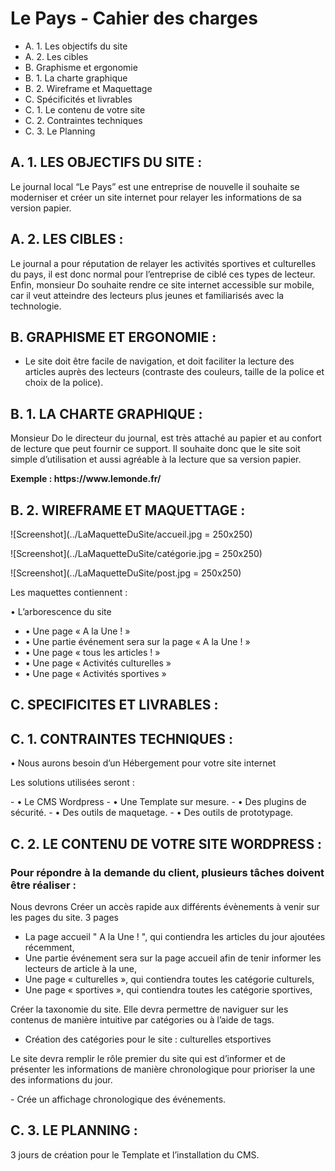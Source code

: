 # Le Pays - Cahier des charges

-   A.	1. Les objectifs du site 
-   A.	2. Les cibles 
-   B.	Graphisme et ergonomie
-   B.  1. La charte graphique
-   B.  2. Wireframe et Maquettage
-   C.  Spécificités et livrables 
-   C.  1. Le contenu de votre site 
-   C.  2. Contraintes techniques 
-   C.  3. Le Planning

## A. 1. LES OBJECTIFS DU SITE :

<p>Le journal local “Le Pays” est une entreprise de nouvelle il souhaite se moderniser et créer un site internet pour relayer les informations de sa version papier.</p>

## A. 2. LES CIBLES :
<p>
Le journal a pour réputation de relayer les activités sportives et culturelles du pays, il est donc normal pour l’entreprise de ciblé ces types de lecteur.
 Enfin, monsieur Do souhaite rendre ce site internet accessible sur mobile, car il veut atteindre des lecteurs plus jeunes et familiarisés avec la technologie. 
</p>

## B. GRAPHISME ET ERGONOMIE :

- Le site doit être facile de navigation, et doit faciliter la lecture des articles auprès des lecteurs (contraste des couleurs, taille de la police et choix de la police).


## B. 1. LA CHARTE GRAPHIQUE :
<p>
Monsieur Do le directeur du journal, est très attaché au papier et au confort de lecture que peut fournir ce support. Il souhaite donc que le site soit simple d’utilisation et aussi agréable à la lecture que sa version papier. 
</p>
<p><strong>Exemple : https://www.lemonde.fr/</strong></p>

## B. 2. WIREFRAME ET MAQUETTAGE :

![Screenshot](../LaMaquetteDuSite/accueil.jpg = 250x250)

![Screenshot](../LaMaquetteDuSite/catégorie.jpg = 250x250)

![Screenshot](../LaMaquetteDuSite/post.jpg = 250x250)

<p>Les maquettes contiennent :</p>

• L’arborescence du site 

- • Une page « A la Une ! »
- • Une partie événement sera sur la page « A la Une ! »
- • Une page « tous les articles ! »
- • Une page « Activités culturelles »
- • Une page « Activités sportives »

## C. SPECIFICITES ET LIVRABLES :

## C. 1. CONTRAINTES TECHNIQUES :


•	Nous aurons besoin d’un Hébergement pour votre site internet
<p>Les solutions utilisées seront :</p>
-    • Le CMS Wordpress
-    • Une Template sur mesure. 
-    • Des plugins de sécurité.
-    • Des outils de maquetage. 
-    • Des outils de prototypage. 


## C. 2. LE CONTENU DE VOTRE SITE WORDPRESS :

### Pour répondre à la demande du client, plusieurs tâches doivent être réaliser :
<p>
Nous devrons Créer un accès rapide aux différents évènements à venir sur les pages du site. 3 pages 
</p>

- La page accueil " A la Une ! ", qui contiendra les articles du jour ajoutées récemment,
- Une partie événement sera sur la page accueil afin de tenir informer les lecteurs de article à la une,
- Une page « culturelles », qui contiendra toutes les catégorie culturels,
- Une page « sportives », qui contiendra toutes les catégorie sportives,

<p>
Créer la taxonomie du site. Elle devra permettre de naviguer sur les contenus de manière intuitive par catégories ou à l’aide de tags. 
</p>

- Création des catégories pour le site : culturelles etsportives 
<p>
 Le site devra remplir le rôle premier du site qui est d’informer et de présenter les informations de manière chronologique pour prioriser la une des informations du jour.
</p>
-	Crée un affichage chronologique des événements.

## C.	3. LE PLANNING :

<p>3 jours de création pour le Template et l’installation du CMS.</p>




